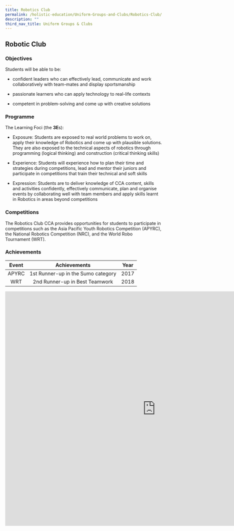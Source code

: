 ```yaml
---
title: Robotics Club
permalink: /holistic-education/Uniform-Groups-and-Clubs/Robotics-Club/
description: ""
third_nav_title: Uniform Groups & Clubs
---
```

## Robotic Club

### Objectives

Students will be able to be:  
  

*   confident leaders who can effectively lead, communicate and work collaboratively with team-mates and display sportsmanship  
     
 *   passionate learners who can apply technology to real-life contexts  
     
 *   competent in problem-solving and come up with creative solutions

### Programme

The Learning Foci (the&nbsp;**3E**s):

*   Exposure: Students are exposed to real world problems to work on, apply their knowledge of Robotics and come up with plausible solutions. They are also exposed to the technical aspects of robotics through programming (logical thinking) and construction (critical thinking skills)  
    
*   Experience: Students will experience how to plan their time and strategies during competitions, lead and mentor their juniors and participate in competitions that train their technical and soft skills  
    
*   Expression: Students are to deliver knowledge of CCA content, skills and activities confidently, effectively communicate, plan and organise events by collaborating well with team members and apply skills learnt in Robotics in areas beyond competitions


### Competitions


The Robotics Club CCA provides opportunities for students to participate in competitions such as the Asia Pacific Youth Robotics Competition (APYRC), the&nbsp;National Robotics Competition&nbsp;(NRC), and the&nbsp;World Robo Tournament&nbsp;(WRT).

### Achievements

| Event |            Achievements            |  Year |
|:-----:|:----------------------------------:|:-----:|
| APYRC | 1st Runner-up in the Sumo category |  2017 |
|   WRT |   2nd Runner-up in Best Teamwork   | 2018  |

<iframe allowfullscreen="true" height="749" width="960" frameborder="0" src="https://docs.google.com/presentation/d/e/2PACX-1vQzBD_Py18kDrN9TM5hv5CdC-8Y-29eyO2v04Kh_6krltmlGU9XojozlSemC1Tv0Y98orAnkKsZzgVr/embed?start=false&amp;loop=false&amp;delayms=3000"></iframe>